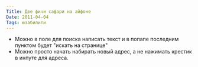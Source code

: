 ```yaml
---
Title: Две фичи сафари на айфоне
Date: 2011-04-04
Tags: юзабилити
---
```


- Можно в поле для поиска написать текст и в попапе последним пунктом будет "искать на странице"
- Можно просто начать набирать новый адрес, а не нажимать крестик в инпуте для адреса.